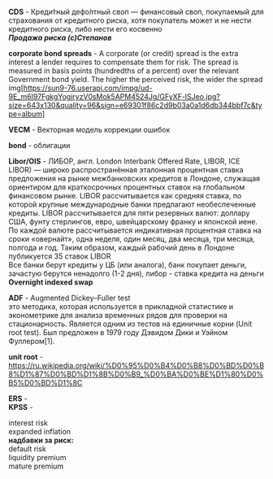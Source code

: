**CDS** - Креди́тный дефо́лтный своп — финансовый своп,
 покупаемый для страхования от кредитного риска,
  хотя покупатель может и не нести кредитного риска,
   либо нести его косвенно  
  ***Продажа риска (с)Степанов***

**corporate bond spreads** - A corporate (or credit) spread is the extra interest a lender requires to compensate them for risk. The spread is measured in basis points (hundredths of a percent) over the relevant Government bond yield. The higher the perceived risk, the wider the spread  
img[https://sun9-76.userapi.com/impg/ud-9E_m6I97FgkgYogjryzV0sMok5APM4524Jg/GFyXF-lSJeo.jpg?size=643x130&quality=96&sign=e69301f86c2d9b03a0a1d6db344bbf7c&type=album]

**VECM** - Векторная модель коррекции ошибок  
  
**bond** - облигации  
    
**Libor/OIS** - ЛИ́БОР, англ. London Interbank Offered Rate, LIBOR, ICE LIBOR) — широко распространённая эталонная процентная ставка предложения на рынке межбанковских кредитов в Лондоне, служащая ориентиром для краткосрочных процентных ставок на глобальном финансовом рынке. LIBOR рассчитывается как средняя ставка, по которой крупные международные банки предлагают необеспеченные кредиты. LIBOR рассчитывается для пяти резервных валют: доллару США, фунту стерлингов, евро, швейцарскому франку и японской иене. По каждой валюте рассчитывается индикативная процентная ставка на сроки «овернайт», одна неделя, один месяц, два месяца, три месяца, полгода и год. Таким образом, каждый рабочий день в Лондоне публикуется 35 ставок LIBOR    
Все банки берут кредиты у ЦБ (или аналога), банк покупает деньги, зачастую берутся ненадолго (1-2 дня), либор - ставка кредита на деньги  
**Overnight indexed swap**  
  
**ADF** - Augmented Dickey–Fuller test  
 это методика, которая используется в прикладной статистике и эконометрике для анализа временных рядов для проверки на стационарность. Является одним из тестов на единичные корни (Unit root test). Был предложен в 1979 году Дэвидом Дики и Уэйном Фуллером[1].  

 **unit root** - https://ru.wikipedia.org/wiki/%D0%95%D0%B4%D0%B8%D0%BD%D0%B8%D1%87%D0%BD%D1%8B%D0%B9_%D0%BA%D0%BE%D1%80%D0%B5%D0%BD%D1%8C  
  
**ERS** -   
**KPSS** -  
   
interest risk  
expanded inflation  
**надбавки за риск:**  
default risk  
liquidity premium  
mature premium 



